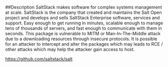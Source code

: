 ##Description
SaltStack makes software for complex systems management at scale. SaltStack is the company that created and maintains the Salt Open project and develops and sells SaltStack Enterprise software, services and support. Easy enough to get running in minutes, scalable enough to manage tens of thousands of servers, and fast enough to communicate with them in seconds.
This package is vulnerable to MITM or Man-In-The-Middle attack due to a downloading resources through insecure protocols. It is possible for an attacker to intercept and alter the packages which may leads to RCE / other attacks which may help the attacker gain access to host.

https://github.com/saltstack/salt
